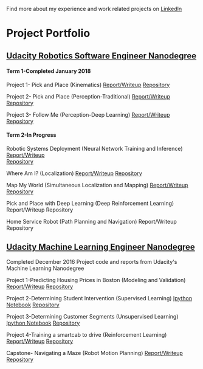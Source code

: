 Find more about my experience and work related projects on [LinkedIn](https://www.linkedin.com/in/lincoln-stein/)

# Project Portfolio

## [Udacity Robotics Software Engineer Nanodegree](https://www.udacity.com/course/robotics-software-engineer--nd209)
#### Term 1-Completed January 2018
Project 1- Pick and Place (Kinematics)
[Report/Writeup](https://github.com/ltstein/RoboND-Kinematics-Project/blob/master/Kinematics-Pick-and-Place-Writeup.md)
[Repository](https://github.com/ltstein/RoboND-Kinematics-Project)

Project 2- Pick and Place (Perception-Traditional)
[Report/Writeup](https://github.com/ltstein/RoboND-Perception-Project/blob/master/3D_Perception_Writeup.md)
[Repository](https://github.com/ltstein/RoboND-Perception-Project)

Project 3- Follow Me (Perception-Deep Learning)
[Report/Writeup](https://github.com/ltstein/RoboND-DeepLearning-Project/blob/master/Deep-Learning-Writeup.md)
[Repository](https://github.com/ltstein/RoboND-DeepLearning-Project)

#### Term 2-In Progress 
Robotic Systems Deployment (Neural Network Training and Inference)
[Report/Writeup](https://github.com/ltstein/Inference_Project/blob/master/Stein_inference_Report.pdf)  
[Repository](https://github.com/ltstein/Inference_Project)

Where Am I? (Localization)
[Report/Writeup](https://github.com/ltstein/RoboND-Localization-Project/blob/master/RSEND-Localization-Report.pdf)
[Repository](https://github.com/ltstein/RoboND-Localization-Project)

Map My World (Simultaneous Localization and Mapping)
[Report/Writeup](https://github.com/ltstein/RSEND_Slam_Project/blob/master/Mapping_Project_Report/RSEND_Mapping_Project_Report.pdf)
[Repository](https://github.com/ltstein/RSEND_Slam_Project) 

Pick and Place with Deep Learning (Deep Reinforcement Learning)
Report/Writeup
Repository

Home Service Robot (Path Planning and Navigation)
Report/Writeup
Repository


## [Udacity Machine Learning Engineer Nanodegree](https://www.udacity.com/course/machine-learning-engineer-nanodegree--nd009t)
Completed December 2016
Project code and reports from Udacity's Machine Learning Nanodegree

Project 1-Predicting Housing Prices in Boston (Modeling and Validation)
[Report/Writeup](https://github.com/ltstein/machine-learning-nd/blob/master/P1-Modeling_and_Validation/Submission%202/Boston%20Report.pdf)
[Repository](https://github.com/ltstein/machine-learning-nd/tree/master/P1-Modeling_and_Validation)

Project 2-Determining Student Intervention (Supervised Learning)
[Ipython Notebook](https://github.com/ltstein/machine-learning-nd/blob/master/P2-Supervised_Learning/P2_Stein/student_intervention_Stein.ipynb) 
[Repository](https://github.com/ltstein/machine-learning-nd/tree/master/P2-Supervised_Learning)

Project 3-Determining Customer Segments (Unsupervised Learning)
[Ipython Notebook](https://github.com/ltstein/machine-learning-nd/P3-Unsupervised_Learning/P3_stein/customer_segments.html)
[Repository](https://github.com/ltstein/machine-learning-nd/tree/master/P3-Unsupervised_Learning)

Project 4-Training a smartcab to drive (Reinforcement Learning)
[Report/Writeup](https://github.com/ltstein/machine-learning-nd/blob/master/P4-Reinforcement_Learning/Stein_Smartcab_Submisison/Smartcab_Project_Report.pdf)
[Repository](https://github.com/ltstein/machine-learning-nd/tree/master/P4-Reinforcement_Learning)


Capstone- Navigating a Maze (Robot Motion Planning)
[Report/Writeup](https://github.com/ltstein/machine-learning-nd/blob/master/Capstone-Robot_Motion_Planning/Plot_and_Navigate_a_Virtual_Maze-Capstone_Submission/Plot_and_Navigate_a_Virtual_Maze_Project_Report.pdf)
[Repository](https://github.com/ltstein/machine-learning-nd/tree/master/Capstone-Robot_Motion_Planning)
